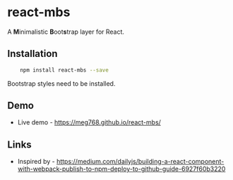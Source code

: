 # react-mbs

A **M**inimalistic **B**oot**s**trap layer for React.

## Installation


````bash
    npm install react-mbs --save
````

Bootstrap styles need to be installed.

## Demo
- Live demo - https://meg768.github.io/react-mbs/


## Links
- Inspired by - https://medium.com/dailyjs/building-a-react-component-with-webpack-publish-to-npm-deploy-to-github-guide-6927f60b3220

